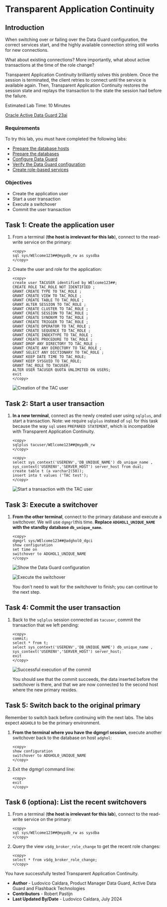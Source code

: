 # Transparent Application Continuity

## Introduction

When switching over or failing over the Data Guard configuration, the correct services start, and the highly available connection string still works for new connections.

What about existing connections? More importantly, what about active transactions at the time of the role change?

Transparent Application Continuity brilliantly solves this problem. Once the session is terminated, the client retries to connect until the service is available again. Then, Transparent Application Continuity restores the session state and replays the transaction to the state the session had before the failure.

Estimated Lab Time: 10 Minutes

[Oracle Active Data Guard 23ai](videohub:1_83rxr9ae)

### Requirements
To try this lab, you must have completed the following labs:
* [Prepare the database hosts](../prepare-host/prepare-host.md)
* [Prepare the databases](../prepare-db/prepare-db.md)
* [Configure Data Guard](../configure-dg/configure-dg.md)
* [Verify the Data Guard configuration](../verify-dg/verify-dg.md)
* [Create role-based services](../create-services/create-services.md)

### Objectives
* Create the application user
* Start a user transaction
* Execute a switchover
* Commit the user transaction

## Task 1: Create the application user

1. From a terminal (**the host is irrelevant for this lab**), connect to the read-write service on the primary:
    ```
    <copy>
    sql sys/WElcome123##@mypdb_rw as sysdba
    </copy>
    ```

2. Create the user and role for the application:
     ```
     <copy>
     create user TACUSER identified by WElcome123##;
     CREATE ROLE TAC_ROLE NOT IDENTIFIED ;
     GRANT CREATE TYPE TO TAC_ROLE ;
     GRANT CREATE VIEW TO TAC_ROLE ;
     GRANT CREATE TABLE TO TAC_ROLE ;
     GRANT ALTER SESSION TO TAC_ROLE ;
     GRANT CREATE CLUSTER TO TAC_ROLE ;
     GRANT CREATE SESSION TO TAC_ROLE ;
     GRANT CREATE SYNONYM TO TAC_ROLE ;
     GRANT CREATE TRIGGER TO TAC_ROLE ;
     GRANT CREATE OPERATOR TO TAC_ROLE ;
     GRANT CREATE SEQUENCE TO TAC_ROLE ;
     GRANT CREATE INDEXTYPE TO TAC_ROLE ;
     GRANT CREATE PROCEDURE TO TAC_ROLE ;
     GRANT DROP ANY DIRECTORY TO TAC_ROLE ;
     GRANT CREATE ANY DIRECTORY TO TAC_ROLE ;
     GRANT SELECT ANY DICTIONARY TO TAC_ROLE ;
     GRANT KEEP DATE TIME TO TAC_ROLE;
     GRANT KEEP SYSGUID TO TAC_ROLE;
     GRANT TAC_ROLE TO TACUSER;
     ALTER USER TACUSER QUOTA UNLIMITED ON USERS;
     exit
     </copy>
     ```

     ![Creation of the TAC user](images/create-tac-user.png)

## Task 2: Start a user transaction

1. **In a new terminal**, connect as the newly created user using `sqlplus`, and start a transaction. Note: we require `sqlplus` instead of `sql` for this task because the way `sql` uses `PREPARED STATEMENT`, which is incompatible with Transparent Application Continuity.

    ```
    <copy>
    sqlplus tacuser/WElcome123##@mypdb_rw
    </copy>
    ```

    ```
    <copy>
    select sys_context('USERENV','DB_UNIQUE_NAME') db_unique_name , sys_context('USERENV','SERVER_HOST') server_host from dual;
    create table t (a varchar2(50));
    insert into t values ('TAC test');
    </copy>
    ```

    ![Start a transaction with the TAC user](images/start-tac-transaction.png)

## Task 3: Execute a switchover

1. **From the other terminal**, connect to the primary database and execute a switchover. We will use `dgmgrl`this time.
    **Replace `ADGHOL1_UNIQUE_NAME` with the standby database `db_unique_name`.**


    ```
    <copy>
    dgmgrl sys/WElcome123##@adghol0_dgci
    show configuration
    set time on
    switchover to ADGHOL1_UNIQUE_NAME
    </copy>
    ```

    ![Show the Data Guard configuration](images/show-configuration.png)

    ![Execute the switchover](images/switchover.png)

    You don't need to wait for the switchover to finish; you can continue to the next step.

## Task 4: Commit the user transaction

1. Back to the `sqlplus` session connected as `tacuser`, commit the transaction that we left pending:
    ```
    <copy>
    commit;
    select * from t;
    select sys_context('USERENV','DB_UNIQUE_NAME') db_unique_name , sys_context('USERENV','SERVER_HOST') server_host;
    exit
    </copy>
    ```

    ![Successful execution of the commit](images/commit.png)

    You should see that the commit succeeds, the data inserted before the switchover is there, and that we are now connected to the second host where the new primary resides.

## Task 5: Switch back to the original primary

Remember to switch back before continuing with the next labs. The labs expect `ADGHOL0` to be the primary environment. 

1. **From the terminal where you have the dgmgrl session**, execute another switchover back to the database on host `adghol`:

    ```
    <copy>
    show configuration
    switchover to ADGHOL0_UNIQUE_NAME
    </copy>
    ```

2. Exit the dgmgrl command line:
    
    ```
    <copy>
    exit
    </copy>
    ```

## Task 6 (optiona): List the recent switchovers

1. From a terminal (**the host is irrelevant for this lab**), connect to the read-write service on the primary:
    
    ```
    <copy>
    sql sys/WElcome123##@mypdb_rw as sysdba
    </copy>
    ```

2. Query the view `v$dg_broker_role_change` to get the recent role changes:
    
    ```
    <copy>
    select * from v$dg_broker_role_change;
    </copy>
    ```

You have successfully tested Transparent Application Continuity.

- **Author** - Ludovico Caldara, Product Manager Data Guard, Active Data Guard and Flashback Technologies
- **Contributors** - Robert Pastijn
- **Last Updated By/Date** -  Ludovico Caldara, July 2024
